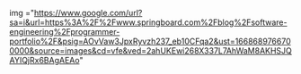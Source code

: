 
img ="https://www.google.com/url?sa=i&url=https%3A%2F%2Fwww.springboard.com%2Fblog%2Fsoftware-engineering%2Fprogrammer-portfolio%2F&psig=AOvVaw3JpxRyvzh237_eb10CFqa2&ust=1668689766700000&source=images&cd=vfe&ved=2ahUKEwi268X337L7AhWaM8AKHSJQAYIQjRx6BAgAEAo"
 

